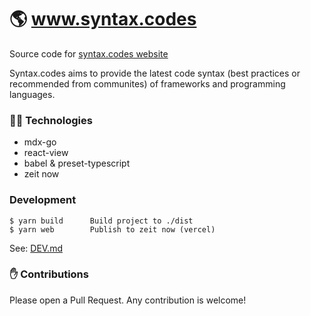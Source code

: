 
# 🌎 www.syntax.codes

Source code for [syntax.codes website](https://syntax.codes)

Syntax.codes aims to provide the latest code syntax (best practices or recommended from communites) of frameworks and programming languages.

### 👨‍💻 Technologies

- mdx-go
- react-view
- babel & preset-typescript
- zeit now

### Development

```
$ yarn build      Build project to ./dist
$ yarn web        Publish to zeit now (vercel)
```

See: [DEV.md](DEV.md)

### ✋ Contributions

Please open a Pull Request. Any contribution is welcome!
